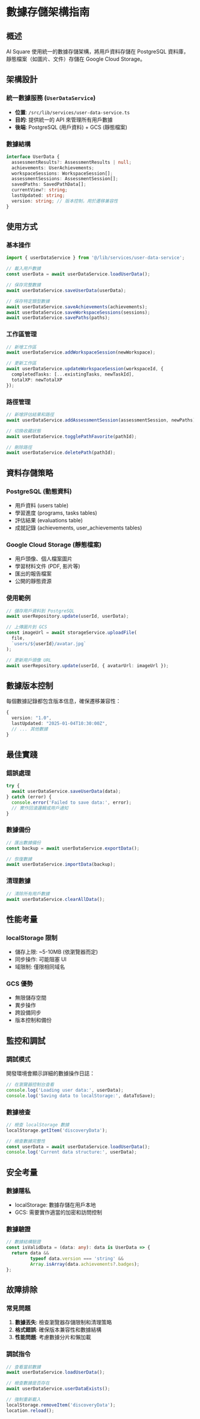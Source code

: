 # 數據存儲架構指南

## 概述

AI Square 使用統一的數據存儲架構，將用戶資料存儲在 PostgreSQL 資料庫，靜態檔案（如圖片、文件）存儲在 Google Cloud Storage。

## 架構設計

### 統一數據服務 (`UserDataService`)

- **位置**: `/src/lib/services/user-data-service.ts`
- **目的**: 提供統一的 API 來管理所有用戶數據
- **後端**: PostgreSQL (用戶資料) + GCS (靜態檔案)

### 數據結構

```typescript
interface UserData {
  assessmentResults?: AssessmentResults | null;
  achievements: UserAchievements;
  workspaceSessions: WorkspaceSession[];
  assessmentSessions: AssessmentSession[];
  savedPaths: SavedPathData[];
  currentView?: string;
  lastUpdated: string;
  version: string; // 版本控制，用於遷移兼容性
}
```

## 使用方式

### 基本操作

```typescript
import { userDataService } from '@/lib/services/user-data-service';

// 載入用戶數據
const userData = await userDataService.loadUserData();

// 保存完整數據
await userDataService.saveUserData(userData);

// 保存特定類型數據
await userDataService.saveAchievements(achievements);
await userDataService.saveWorkspaceSessions(sessions);
await userDataService.savePaths(paths);
```

### 工作區管理

```typescript
// 新增工作區
await userDataService.addWorkspaceSession(newWorkspace);

// 更新工作區
await userDataService.updateWorkspaceSession(workspaceId, {
  completedTasks: [...existingTasks, newTaskId],
  totalXP: newTotalXP
});
```

### 路徑管理

```typescript
// 新增評估結果和路徑
await userDataService.addAssessmentSession(assessmentSession, newPaths);

// 切換收藏狀態
await userDataService.togglePathFavorite(pathId);

// 刪除路徑
await userDataService.deletePath(pathId);
```

## 資料存儲策略

### PostgreSQL (動態資料)
- 用戶資料 (users table)
- 學習進度 (programs, tasks tables)
- 評估結果 (evaluations table)
- 成就記錄 (achievements, user_achievements tables)

### Google Cloud Storage (靜態檔案)
- 用戶頭像、個人檔案圖片
- 學習材料文件 (PDF, 影片等)
- 匯出的報告檔案
- 公開的靜態資源

### 使用範例

```typescript
// 儲存用戶資料到 PostgreSQL
await userRepository.update(userId, userData);

// 上傳圖片到 GCS
const imageUrl = await storageService.uploadFile(
  file,
  `users/${userId}/avatar.jpg`
);

// 更新用戶頭像 URL
await userRepository.update(userId, { avatarUrl: imageUrl });
```


## 數據版本控制

每個數據記錄都包含版本信息，確保遷移兼容性：

```typescript
{
  version: "1.0",
  lastUpdated: "2025-01-04T10:30:00Z",
  // ... 其他數據
}
```

## 最佳實踐

### 錯誤處理

```typescript
try {
  await userDataService.saveUserData(data);
} catch (error) {
  console.error('Failed to save data:', error);
  // 實作回滾邏輯或用戶通知
}
```

### 數據備份

```typescript
// 匯出數據備份
const backup = await userDataService.exportData();

// 恢復數據
await userDataService.importData(backup);
```

### 清理數據

```typescript
// 清除所有用戶數據
await userDataService.clearAllData();
```

## 性能考量

### localStorage 限制

- 儲存上限: ~5-10MB (依瀏覽器而定)
- 同步操作: 可能阻塞 UI
- 域限制: 僅限相同域名

### GCS 優勢

- 無限儲存空間
- 異步操作
- 跨設備同步
- 版本控制和備份

## 監控和調試

### 調試模式

開發環境會顯示詳細的數據操作日誌：

```javascript
// 在瀏覽器控制台查看
console.log('Loading user data:', userData);
console.log('Saving data to localStorage:', dataToSave);
```

### 數據檢查

```javascript
// 檢查 localStorage 數據
localStorage.getItem('discoveryData');

// 檢查數據完整性
const userData = await userDataService.loadUserData();
console.log('Current data structure:', userData);
```

## 安全考量

### 數據隱私

- localStorage: 數據存儲在用戶本地
- GCS: 需要實作適當的加密和訪問控制

### 數據驗證

```typescript
// 數據結構驗證
const isValidData = (data: any): data is UserData => {
  return data && 
         typeof data.version === 'string' &&
         Array.isArray(data.achievements?.badges);
};
```

## 故障排除

### 常見問題

1. **數據丟失**: 檢查瀏覽器存儲限制和清理策略
2. **格式錯誤**: 確保版本兼容性和數據結構
3. **性能問題**: 考慮數據分片和懶加載

### 調試指令

```javascript
// 查看當前數據
await userDataService.loadUserData();

// 檢查數據是否存在
await userDataService.userDataExists();

// 強制重新載入
localStorage.removeItem('discoveryData');
location.reload();
```